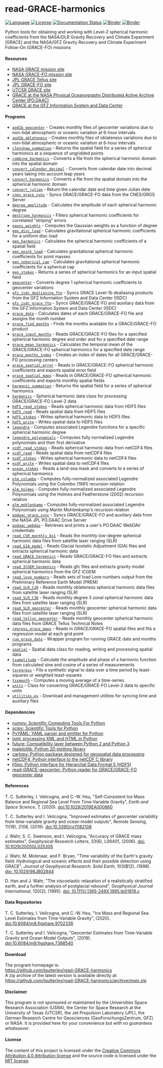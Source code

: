 read-GRACE-harmonics
====================

[![Language](https://img.shields.io/badge/python-v3.7-green.svg)](https://www.python.org/)
[![License](https://img.shields.io/badge/license-MIT-green.svg)](https://github.com/tsutterley/read-GRACE-harmonics/blob/main/LICENSE)
[![Documentation Status](https://readthedocs.org/projects/read-grace-harmonics/badge/?version=latest)](https://read-grace-harmonics.readthedocs.io/en/latest/?badge=latest)
[![Binder](https://mybinder.org/badge_logo.svg)](https://mybinder.org/v2/gh/tsutterley/read-GRACE-harmonics/main)
[![Binder](https://binder.pangeo.io/badge.svg)](https://binder.pangeo.io/v2/gh/tsutterley/read-GRACE-harmonics/main)

Python tools for obtaining and working with Level-2 spherical harmonic coefficients from the NASA/DLR Gravity Recovery and Climate Experiment (GRACE) and the NASA/GFZ Gravity Recovery and Climate Experiment Follow-On (GRACE-FO) missions

#### Resources
- [NASA GRACE mission site](https://www.nasa.gov/mission_pages/Grace/index.html)
- [NASA GRACE-FO mission site](https://www.nasa.gov/missions/grace-fo)
- [JPL GRACE Tellus site](https://grace.jpl.nasa.gov/)
- [JPL GRACE-FO site](https://gracefo.jpl.nasa.gov/)
- [UTCSR GRACE site](http://www.csr.utexas.edu/grace/)
- [GRACE at the NASA Physical Oceanography Distributed Active Archive Center (PO.DAAC)](https://podaac.jpl.nasa.gov/grace)
- [GRACE at the GFZ Information System and Data Center](http://isdc.gfz-potsdam.de/grace-isdc/)

#### Programs
- [`aod1b_geocenter`](https://github.com/tsutterley/read-GRACE-harmonics/blob/main/doc/source/user_guide/aod1b_geocenter.md) - Creates monthly files of geocenter variations due to non-tidal atmospheric or oceanic variation at 6-hour intervals
- [`aod1b_oblateness`](https://github.com/tsutterley/read-GRACE-harmonics/blob/main/doc/source/user_guide/aod1b_oblateness.md) - Creates monthly files of oblateness variations due to non-tidal atmospheric or oceanic variation at 6-hour intervals
- [`clenshaw_summation`](https://github.com/tsutterley/read-GRACE-harmonics/blob/main/doc/source/user_guide/clenshaw_summation.md) - Returns the spatial field for a series of spherical harmonics at a sequence of ungridded points
- [`combine_harmonics`](https://github.com/tsutterley/read-GRACE-harmonics/blob/main/doc/source/user_guide/combine_harmonics.md) - Converts a file from the spherical harmonic domain into the spatial domain
- [`convert_calendar_decimal`](https://github.com/tsutterley/read-GRACE-harmonics/blob/main/doc/source/user_guide/convert_calendar_decimal.md) - Converts from calendar date into decimal years taking into account leap years
- [`convert_harmonics`](https://github.com/tsutterley/read-GRACE-harmonics/blob/main/doc/source/user_guide/convert_harmonics.md) - Converts a file from the spatial domain into the spherical harmonic domain
- [`convert_julian`](https://github.com/tsutterley/read-GRACE-harmonics/blob/main/doc/source/user_guide/convert_julian.md) - Return the calendar date and time given Julian date
- [`cnes_grace_sync`](https://github.com/tsutterley/read-GRACE-harmonics/blob/main/doc/source/user_guide/cnes_grace_sync.md) - Syncs GRACE/GRACE-FO data from the CNES/GRGS Server
- [`degree_amplitude`](https://github.com/tsutterley/read-GRACE-harmonics/blob/main/doc/source/user_guide/degree_amplitude.md) - Calculates the amplitude of each spherical harmonic degree
- [`destripe_harmonics`](https://github.com/tsutterley/read-GRACE-harmonics/blob/main/doc/source/user_guide/destripe_harmonics.md) - Filters spherical harmonic coefficients for correlated "striping" errors
- [`gauss_weights`](https://github.com/tsutterley/read-GRACE-harmonics/blob/main/doc/source/user_guide/gauss_weights.md) - Computes the Gaussian weights as a function of degree
- [`gen_disc_load`](https://github.com/tsutterley/read-GRACE-harmonics/blob/main/doc/source/user_guide/gen_disc_load.md) - Calculates gravitational spherical harmonic coefficients for a uniform disc load
- [`gen_harmonics`](https://github.com/tsutterley/read-GRACE-harmonics/blob/main/doc/source/user_guide/gen_harmonics.md) - Calculates the spherical harmonic coefficients of a spatial field
- [`gen_point_load`](https://github.com/tsutterley/read-GRACE-harmonics/blob/main/doc/source/user_guide/gen_point_load.md) - Calculates gravitational spherical harmonic coefficients for point masses
- [`gen_spherical_cap`](https://github.com/tsutterley/read-GRACE-harmonics/blob/main/doc/source/user_guide/gen_spherical_cap.md) - Calculates gravitational spherical harmonic coefficients for a spherical cap
- [`gen_stokes`](https://github.com/tsutterley/read-GRACE-harmonics/blob/main/doc/source/user_guide/gen_stokes.md) - Returns a series of spherical harmonics for an input spatial field
- [`geocenter`](https://github.com/tsutterley/read-GRACE-harmonics/blob/main/doc/source/user_guide/geocenter.md) - Converts degree 1 spherical harmonic coefficients to geocenter variations
- [`gfz_isdc_dealiasing_ftp`](https://github.com/tsutterley/read-GRACE-harmonics/blob/main/doc/source/user_guide/gfz_isdc_dealiasing_ftp.md) - Syncs GRACE Level-1b dealiasing products from the GFZ Information System and Data Center (ISDC)
- [`gfz_isdc_grace_ftp`](https://github.com/tsutterley/read-GRACE-harmonics/blob/main/doc/source/user_guide/gfz_isdc_grace_ftp.md) - Syncs GRACE/GRACE-FO and auxiliary data from the GFZ Information System and Data Center (ISDC)
- [`grace_date`](https://github.com/tsutterley/read-GRACE-harmonics/blob/main/doc/source/user_guide/grace_date.md) - Calculates dates of each GRACE/GRACE-FO file and assigns the month number
- [`grace_find_months`](https://github.com/tsutterley/read-GRACE-harmonics/blob/main/doc/source/user_guide/grace_find_months.md) - Finds the months available for a GRACE/GRACE-FO product
- [`grace_input_months`](https://github.com/tsutterley/read-GRACE-harmonics/blob/main/doc/source/user_guide/grace_input_months.md) - Reads GRACE/GRACE-FO files for a specified spherical harmonic degree and order and for a specified date range
- [`grace_mean_harmonics`](https://github.com/tsutterley/read-GRACE-harmonics/blob/main/doc/source/user_guide/grace_mean_harmonics.md) - Calculates the temporal mean of the GRACE/GRACE-FO spherical harmonics for a specified date range
- [`grace_months_index`](https://github.com/tsutterley/read-GRACE-harmonics/blob/main/doc/source/user_guide/grace_months_index.md) - Creates an index of dates for all GRACE/GRACE-FO processing centers
- [`grace_spatial_error`](https://github.com/tsutterley/read-GRACE-harmonics/blob/main/doc/source/user_guide/grace_spatial_error.md) - Reads in GRACE/GRACE-FO spherical harmonic coefficients and exports spatial error field
- [`grace_spatial_maps`](https://github.com/tsutterley/read-GRACE-harmonics/blob/main/doc/source/user_guide/grace_spatial_maps.md) - Reads in GRACE/GRACE-FO spherical harmonic coefficients and exports monthly spatial fields
- [`harmonic_summation`](https://github.com/tsutterley/read-GRACE-harmonics/blob/main/doc/source/user_guide/harmonic_summation.md) - Returns the spatial field for a series of spherical harmonics
- [`harmonics`](https://github.com/tsutterley/read-GRACE-harmonics/blob/main/doc/source/user_guide/harmonics.rst) - Spherical harmonic data class for processing GRACE/GRACE-FO Level-2 data
- [`hdf5_read_stokes`](https://github.com/tsutterley/read-GRACE-harmonics/blob/main/doc/source/user_guide/hdf5_read_stokes.md) - Reads spherical harmonic data from HDF5 files
- [`hdf5_read`](https://github.com/tsutterley/read-GRACE-harmonics/blob/main/doc/source/user_guide/hdf5_read.md) - Reads spatial data from HDF5 files
- [`hdf5_stokes`](https://github.com/tsutterley/read-GRACE-harmonics/blob/main/doc/source/user_guide/hdf5_stokes.md) - Writes spherical harmonic data to HDF5 files
- [`hdf5_write`](https://github.com/tsutterley/read-GRACE-harmonics/blob/main/doc/source/user_guide/hdf5_write.md) - Writes spatial data to HDF5 files
- [`legendre`](https://github.com/tsutterley/read-GRACE-harmonics/blob/main/doc/source/user_guide/legendre.md) - Computes associated Legendre functions for a specific spherical harmonic degree
- [`legendre_polynomials`](https://github.com/tsutterley/read-GRACE-harmonics/blob/main/doc/source/user_guide/legendre_polynomials.md) - Computes fully normalized Legendre polynomials and their first derivative
- [`ncdf_read_stokes`](https://github.com/tsutterley/read-GRACE-harmonics/blob/main/doc/source/user_guide/ncdf_read_stokes.md) - Reads spherical harmonic data from netCDF4 files
- [`ncdf_read`](https://github.com/tsutterley/read-GRACE-harmonics/blob/main/doc/source/user_guide/ncdf_read.md) - Reads spatial data from netCDF4 files
- [`ncdf_stokes`](https://github.com/tsutterley/read-GRACE-harmonics/blob/main/doc/source/user_guide/ncdf_stokes.md) - Writes spherical harmonic data to netCDF4 files
- [`ncdf_write`](https://github.com/tsutterley/read-GRACE-harmonics/blob/main/doc/source/user_guide/ncdf_write.md) - Writes spatial data to netCDF4 files
- [`ocean_stokes`](https://github.com/tsutterley/read-GRACE-harmonics/blob/main/doc/source/user_guide/ocean_stokes.md) - Reads a land-sea mask and converts to a series of spherical harmonics
- [`plm_columbo`](https://github.com/tsutterley/read-GRACE-harmonics/blob/main/doc/source/user_guide/plm_columbo.md) - Computes fully-normalized associated Legendre Polynomials using the Colombo (1981) recursion relation
- [`plm_holmes`](https://github.com/tsutterley/read-GRACE-harmonics/blob/main/doc/source/user_guide/plm_holmes.md) - Computes fully-normalized associated Legendre Polynomials using the Holmes and Featherstone (2002) recursion relation
- [`plm_mohlenkamp`](https://github.com/tsutterley/read-GRACE-harmonics/blob/main/doc/source/user_guide/plm_mohlenkamp.md) - Computes fully-normalized associated Legendre Polynomials using Martin Mohlenkamp's recursion relation
- [`podaac_grace_sync`](https://github.com/tsutterley/read-GRACE-harmonics/blob/main/doc/source/user_guide/podaac_grace_sync.md) - Syncs GRACE/GRACE-FO and auxiliary data from the NASA JPL PO.DAAC Drive Server
- [`podaac_webdav`](https://github.com/tsutterley/read-GRACE-harmonics/blob/main/doc/source/user_guide/podaac_webdav.md) - Retrieves and prints a user's PO.DAAC WebDAV credentials
- [`read_CSR_monthly_6x1`](https://github.com/tsutterley/read-GRACE-harmonics/blob/main/doc/source/user_guide/read_CSR_monthly_6x1.md) - Reads the monthly low-degree spherical harmonic data files from satellite laser ranging (SLR)
- [`read_GIA_model`](https://github.com/tsutterley/read-GRACE-harmonics/blob/main/doc/source/user_guide/read_GIA_model.md) - Reads Glacial Isostatic Adjustment (GIA) files and extracts spherical harmonic data
- [`read_GRACE_harmonics`](https://github.com/tsutterley/read-GRACE-harmonics/blob/main/doc/source/user_guide/read_GRACE_harmonics.md) - Reads GRACE/GRACE-FO files and extracts spherical harmonic data
- [`read_ICGEM_harmonics`](https://github.com/tsutterley/read-GRACE-harmonics/blob/main/doc/source/user_guide/read_ICGEM_harmonics.md) - Reads gfc files and extracts gravity model spherical harmonics from the GFZ ICGEM
- [`read_love_numbers`](https://github.com/tsutterley/read-GRACE-harmonics/blob/main/doc/source/user_guide/read_love_numbers.md) - Reads sets of load Love numbers output from the Preliminary Reference Earth Model (PREM)
- [`read_SLR_C20`](https://github.com/tsutterley/read-GRACE-harmonics/blob/main/doc/source/user_guide/read_SLR_C20.md) - Reads monthly oblateness spherical harmonic data files from satellite laser ranging (SLR)
- [`read_SLR_C30`](https://github.com/tsutterley/read-GRACE-harmonics/blob/main/doc/source/user_guide/read_SLR_C30.md) - Reads monthly degree 3 zonal spherical harmonic data files from satellite laser ranging (SLR)
- [`read_SLR_geocenter`](https://github.com/tsutterley/read-GRACE-harmonics/blob/main/doc/source/user_guide/read_SLR_geocenter.md) - Reads monthly geocenter spherical harmonic data files from satellite laser ranging (SLR)
- [`read_tellus_geocenter`](https://github.com/tsutterley/read-GRACE-harmonics/blob/main/doc/source/user_guide/read_tellus_geocenter.md) - Reads monthly geocenter spherical harmonic data files from GRACE Tellus Technical Notes
- [`regress_grace_maps`](https://github.com/tsutterley/read-GRACE-harmonics/blob/main/doc/source/user_guide/regress_grace_maps.md) - Reads in GRACE/GRACE-FO spatial files and fits a regression model at each grid point
- [`run_grace_date`](https://github.com/tsutterley/read-GRACE-harmonics/blob/main/doc/source/user_guide/run_grace_date.md) - Wrapper program for running GRACE date and months programs
- [`spatial`](https://github.com/tsutterley/read-GRACE-harmonics/blob/main/doc/source/user_guide/spatial.rst) - Spatial data class for reading, writing and processing spatial data
- [`tsamplitude`](https://github.com/tsutterley/read-GRACE-harmonics/blob/main/doc/source/user_guide/tsamplitude.md) - Calculate the amplitude and phase of a harmonic function from calculated sine and cosine of a series of measurements
- [`tsregress`](https://github.com/tsutterley/read-GRACE-harmonics/blob/main/doc/source/user_guide/tsregress.md) - Fits a synthetic signal to data over a time period by least-squares or weighted least-squares
- [`tssmooth`](https://github.com/tsutterley/read-GRACE-harmonics/blob/main/doc/source/user_guide/tssmooth.md) - Computes a moving average of a time-series
- [`units`](https://github.com/tsutterley/read-GRACE-harmonics/blob/main/doc/source/user_guide/units.rst) - Class for converting GRACE/GRACE-FO Level-2 data to specific units
- [`utilities.py`](https://github.com/tsutterley/read-GRACE-harmonics/blob/main/doc/source/user_guide/utilities.rst) - Download and management utilities for syncing time and auxiliary files  

#### Dependencies
- [numpy: Scientific Computing Tools For Python](https://www.numpy.org)
- [scipy: Scientific Tools for Python](https://docs.scipy.org/doc/)
- [PyYAML: YAML parser and emitter for Python](https://github.com/yaml/pyyaml)
- [lxml: processing XML and HTML in Python](https://pypi.python.org/pypi/lxml)
- [future: Compatibility layer between Python 2 and Python 3](https://python-future.org/)
- [matplotlib: Python 2D plotting library](https://matplotlib.org/)
- [cartopy: Python package designed for geospatial data processing](https://scitools.org.uk/cartopy/docs/latest/)
- [netCDF4: Python interface to the netCDF C library](https://unidata.github.io/netcdf4-python/)
- [h5py: Python interface for Hierarchal Data Format 5 (HDF5)](https://www.h5py.org/)
- [read-GRACE-geocenter: Python reader for GRACE/GRACE-FO geocenter data](https://github.com/tsutterley/read-GRACE-geocenter/)

#### References
T. C. Sutterley, I. Velicogna, and C.-W. Hsu, "Self‐Consistent Ice Mass Balance
and Regional Sea Level From Time‐Variable Gravity", *Earth and Space Science*, 7,
(2020). [doi:10.1029/2019EA000860](https://doi.org/10.1029/2019EA000860)

T. C. Sutterley and I. Velicogna, "Improved estimates of geocenter variability
from time-variable gravity and ocean model outputs", *Remote Sensing*, 11(18),
2108, (2019). [doi:10.3390/rs11182108](https://doi.org/10.3390/rs11182108)

J. Wahr, S. C. Swenson, and I. Velicogna, "Accuracy of GRACE mass estimates",
*Geophysical Research Letters*, 33(6), L06401, (2006).
[doi: 10.1029/2005GL025305](https://doi.org/10.1029/2005GL025305)

J. Wahr, M. Molenaar, and F. Bryan, "Time variability of the Earth's gravity
field: Hydrological and oceanic effects and their possible detection using
GRACE", *Journal of Geophysical Research: Solid Earth*, 103(B12), (1998).
[doi: 10.1029/98JB02844](https://doi.org/10.1029/98JB02844)

D. Han and J. Wahr, "The viscoelastic relaxation of a realistically stratified
earth, and a further analysis of postglacial rebound", *Geophysical Journal
International*, 120(2), (1995).
[doi: 10.1111/j.1365-246X.1995.tb01819.x](https://doi.org/10.1111/j.1365-246X.1995.tb01819.x)

#### Data Repositories
T. C. Sutterley, I. Velicogna, and C.-W. Hsu, "Ice Mass and Regional Sea Level
Estimates from Time-Variable Gravity", (2020).
[doi:10.6084/m9.figshare.9702338](https://doi.org/10.6084/m9.figshare.9702338)

T. C. Sutterley and I. Velicogna, "Geocenter Estimates from Time-Variable
Gravity and Ocean Model Outputs", (2019).
[doi:10.6084/m9.figshare.7388540](https://doi.org/10.6084/m9.figshare.7388540)

#### Download
The program homepage is:  
https://github.com/tsutterley/read-GRACE-harmonics  
A zip archive of the latest version is available directly at:  
https://github.com/tsutterley/read-GRACE-harmonics/archive/main.zip  

#### Disclaimer
This program is not sponsored or maintained by the Universities Space Research Association (USRA), the Center for Space Research at the University of Texas (UTCSR), the Jet Propulsion Laboratory (JPL), the German Research Centre for Geosciences (GeoForschungsZentrum, GFZ) or NASA.  It is provided here for your convenience but _with no guarantees whatsoever_.

#### License
The content of this project is licensed under the [Creative Commons Attribution 4.0 Attribution license](https://creativecommons.org/licenses/by/4.0/) and the source code is licensed under the [MIT license](LICENSE).
